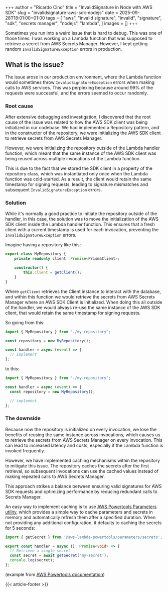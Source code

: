 +++
author = "Ricardo Cino"
title = "InvalidSignature in Node with AWS SDK"
slug = "invalidsignature-aws-sdk-nodejs"
date = 2025-09-28T18:01:00+01:00
tags = [
    "aws",
    "invalid signature",
    "invalid",
    "signature",
    "sdk",
    "secrets manager",
    "nodejs",
    "lambda",
]
images = []
+++

Sometimes you run into a weird issue that is hard to debug. This was one of those times. I was working on a Lambda function that was supposed to retrieve a secret from AWS Secrets Manager. However, I kept getting random `InvalidSignatureException` errors in production.

<!--more-->

## What is the issue?

The issue arose in our production environment, where the Lambda function would sometimes throw `InvalidSignatureException` errors when making calls to AWS services. This was perplexing because around 99% of the requests were successful, and the errors seemed to occur randomly.

### Root cause

After extensive debugging and investigation, I discovered that the root cause of the issue was related to how the AWS SDK client was being initialized in our codebase. We had implemented a Repository pattern, and in the constructor of the repository, we were initializing the AWS SDK client to retrieve secrets from AWS Secrets Manager.

However, we were initializing the repository outside of the Lambda handler function, which meant that the same instance of the AWS SDK client was being reused across multiple invocations of the Lambda function.

This is due to the fact that we stored the SDK client in a property of the repository class, which was instantiated only once when the Lambda function was cold-started. As a result, the client would retain the same timestamp for signing requests, leading to signature mismatches and subsequent `InvalidSignatureException` errors.

### Solution

While it's normally a good practice to initiate the repository outside of the handler, in this case, the solution was to move the initialization of the AWS SDK client inside the Lambda handler function. This ensures that a fresh client with a current timestamp is used for each invocation, preventing the `InvalidSignatureException` errors.

Imagine having a repository like this:

```typescript
export class MyRepository {
    private readonly client: Promise<PrismaClient>;

    constructor() {
        this.client = getClient();
    }
}
```

Where `getClient` retrieves the Client instance to interact with the database, and within this function we would retrieve the secrets from AWS Secrets Manager where an AWS SDK Client is initialized. When doing this all outside of the handler, we would always re-use the same instance of the AWS SDK client, that would retain the same timestamp for signing requests.

So going from this:

```typescript
import { MyRepository } from "./my-repository";

const repository = new MyRepository();

const handler = async (event) => {
  // implement
};
```

to this:

```typescript
import { MyRepository } from "./my-repository";

const handler = async (event) => {
  const repository = new MyRepository();

  // implement
};
```

### The downside

Because now the repository is initialized on every invocation, we lose the benefits of reusing the same instance across invocations, which causes us to retrieve the secrets from AWS Secrets Manager on every invocation. This can lead to increased latency and costs, especially if the Lambda function is invoked frequently.

However, we have implemented caching mechanisms within the repository to mitigate this issue. The repository caches the secrets after the first retrieval, so subsequent invocations can use the cached values instead of making repeated calls to AWS Secrets Manager.

This approach strikes a balance between ensuring valid signatures for AWS SDK requests and optimizing performance by reducing redundant calls to Secrets Manager.

An easy way to implement caching is to use <a href="https://docs.powertools.aws.dev/lambda/typescript/latest/features/parameters/#fetching-secrets" target="_blank">AWS Powertools Parameters utility</a>, which provides a simple way to cache parameters and secrets in memory and automatically refresh them after a specified duration. When not providing any additional configuration, it defaults to caching the secrets for 5 seconds:

```typescript
import { getSecret } from '@aws-lambda-powertools/parameters/secrets';

export const handler = async (): Promise<void> => {
  // Retrieve a single secret
  const secret = await getSecret('my-secret');
  console.log(secret);
};
```
(example from <a href="https://docs.powertools.aws.dev/lambda/typescript/latest/features/parameters/#fetching-secrets" target="_blank">AWS Powertools documentation</a>)

{{< article-footer >}}
